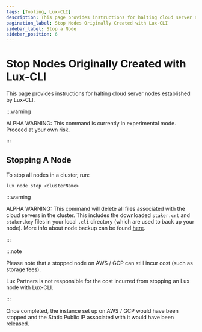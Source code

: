 ```yaml
---
tags: [Tooling, Lux-CLI]
description: This page provides instructions for halting cloud server nodes established by Lux-CLI.
pagination_label: Stop Nodes Originally Created with Lux-CLI
sidebar_label: Stop a Node
sidebar_position: 6
---
```

# Stop Nodes Originally Created with Lux-CLI

This page provides instructions for halting cloud server nodes established by Lux-CLI.

:::warning

ALPHA WARNING: This command is currently in experimental mode. Proceed at your own risk.

:::

## Stopping A Node

To stop all nodes in a cluster, run:

```shell
lux node stop <clusterName>
```

:::warning

ALPHA WARNING: This command will delete all files associated with the cloud servers in the cluster. 
This includes the downloaded `staker.crt` and `staker.key` files in your local `.cli` 
directory (which are used to back up your node). More info about node backup can be found [here](/nodes/maintain/node-backup-and-restore.md).

:::


:::note

Please note that a stopped node on AWS / GCP can still incur cost (such as storage fees).

Lux Partners is not responsible for the cost incurred from stopping an Lux node with
Lux-CLI.

:::

Once completed, the instance set up on AWS / GCP would have been stopped and the Static Public IP
associated with it would have been released.
